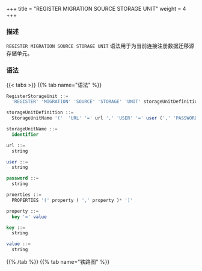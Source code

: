 +++
title = "REGISTER MIGRATION SOURCE STORAGE UNIT"
weight = 4
+++

### 描述

`REGISTER MIGRATION SOURCE STORAGE UNIT` 语法用于为当前连接注册数据迁移源存储单元。

### 语法

{{< tabs >}}
{{% tab name="语法" %}}
```sql
RegisterStorageUnit ::=
  'REGISTER' 'MIGRATION' 'SOURCE' 'STORAGE' 'UNIT' storageUnitDefinition (',' storageUnitDefinition)*

storageUnitDefinition ::=
  StorageUnitName '('  'URL' '=' url ',' 'USER' '=' user (',' 'PASSWORD' '=' password )?  (',' proerties)?')'

storageUnitName ::=
  identifier

url ::=
  string

user ::=
  string

password ::=
  string

proerties ::=
  PROPERTIES '(' property ( ',' property )* ')'

property ::=
  key '=' value

key ::=
  string

value ::=
  string
```
{{% /tab %}}
{{% tab name="铁路图" %}}
<iframe frameborder="0" name="diagram" id="diagram" width="100%" height="100%"></iframe>
{{% /tab %}}
{{< /tabs >}}

### 特别说明

- 确认注册的数据迁移源存储单元是可以正常连接的， 否则将不能注册成功；
- `storageUnitName` 区分大小写；
- `storageUnitName` 在当前连接中需要唯一；
- `storageUnitName` 命名只允许使用字母、数字以及 `_` ，且必须以字母开头；
- `poolProperty` 用于自定义连接池参数，`key` 必须和连接池参数名一致，`value` 支持 int 和 String 类型；
- 当 `password` 包含特殊字符时，建议使用 string 形式；例如 `password@123`的 string 形式为 `"password@123"`；
- 数据迁移源存储单元暂时仅支持使用 `URL` 注册，暂时不支持使用 `HOST` 和 `PORT`。

### 示例

- 注册数据迁移源存储单元

```sql
REGISTER MIGRATION SOURCE STORAGE UNIT su_0 (
    URL="jdbc:mysql://127.0.0.1:3306/migration_su_0?serverTimezone=UTC&useSSL=false",
    USER="root",
    PASSWORD="123456"
);
```

- 注册数据迁移源存储单元并设置连接池参数

```sql
REGISTER MIGRATION SOURCE STORAGE UNIT su_0 (
    URL="jdbc:mysql://127.0.0.1:3306/migration_su_0?serverTimezone=UTC&useSSL=false",
    USER="root",
    PASSWORD="123456",
    PROPERTIES("minPoolSize"="1","maxPoolSize"="20","idleTimeout"="60000")
);
```

### 保留字

`REGISTER`、`MIGRATION`、`SOURCE`、`STORAGE`、`UNIT`、`USER`、`PASSWORD`、`PROPERTIES`、`URL`

### 相关链接

- [保留字](/cn/reference/distsql/syntax/reserved-word/)